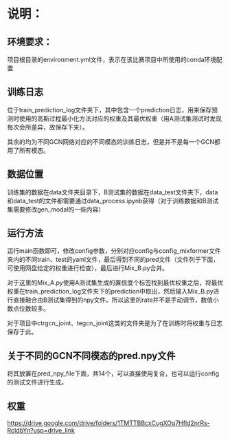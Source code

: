 # 说明：

## 环境要求：

项目根目录的environment.yml文件，表示在该比赛项目中所使用的conda环境配置

## 训练日志

位于train_prediction_log文件夹下，其中包含一个prediction日志，用来保存预测时使用的高斯过程最小化方法对应的权重及其最优权重（用A测试集测试时发现每次会所差异，故保存下来）。

其余的均为不同GCN网络对应的不同模态的训练日志，但是并不是每一个GCN都用了所有模态。

## 数据位置

训练集的数据在data文件夹目录下，B测试集的数据在data_test文件夹下，data和data_test的文件都需要通过data_process.ipynb获得（对于训练数据和B测试集需要修改gen_modal的一些内容）

## 运行方法

运行main函数即可，修改config参数，分别对应config与config_mixformer文件夹内的不同train、test的yaml文件，最后得到不同的pred文件（文件列于下面，可使用网盘给定的权重进行检查），最后进行Mix_B.py合并。

对于这里的Mix_A.py使用A测试集生成的置信度个标签找到最优权重之后，将最优权重在train_prediction_log文件夹下的prediction中取出，然后输入Mix_B.py进行直接融合由B测试集得到的npy文件。所以这里的rate并不是手动调节，数值小数点位数较多。

对于项目中ctrgcn_joint、tegcn_joint这类的文件夹是为了在训练时将权重与日志保存于此。

## 关于不同的GCN不同模态的pred.npy文件

将其放置在pred_npy_file下面，共14个，可以直接使用复合，也可以运行config的测试文件进行生成。

## 权重
https://drive.google.com/drive/folders/1TMTTBBcxCugXOq7Hfld2nrRs-RcIdbYn?usp=drive_link
